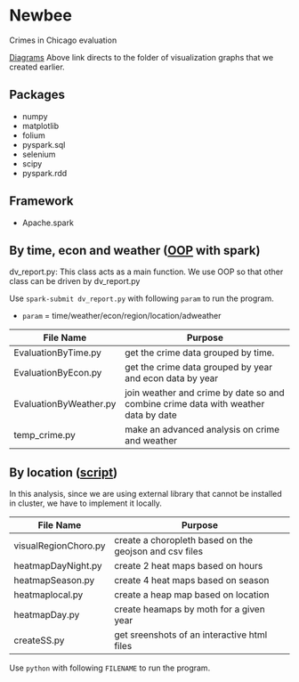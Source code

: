 # Newbee

Crimes in Chicago evaluation

[Diagrams](https://gitlab.engr.illinois.edu/cs398-sp18-final-project/newbee/tree/master/Data_report_diag)
Above link directs to the folder of visualization graphs that we created earlier.

## Packages
* numpy
* matplotlib
* folium
* pyspark.sql
* selenium
* scipy
* pyspark.rdd

## Framework
* Apache.spark

## By time, econ and weather ([OOP](https://gitlab.engr.illinois.edu/cs398-sp18-final-project/newbee/tree/master/OOP) with spark)

dv_report.py: This class acts as a main function.
We use OOP so that other class can be driven by dv_report.py

Use ``spark-submit dv_report.py`` with following `param` to run the program.

* `param` = time/weather/econ/region/location/adweather

| File Name | Purpose |
| ------------ | ------------ |
| EvaluationByTime.py | get the crime data grouped by time. |
| EvaluationByEcon.py | get the crime data grouped by year and econ data by year |
| EvaluationByWeather.py | join weather and crime by date so and combine crime data with weather data by date |
| temp_crime.py | make an advanced analysis on crime and weather |

## By location ([script](https://gitlab.engr.illinois.edu/cs398-sp18-final-project/newbee/tree/master/script))

In this analysis, since we are using external library that cannot be installed in cluster,
we have to implement it locally.

| File Name | Purpose |
| ----------| ------- |
| visualRegionChoro.py | create a choropleth based on the geojson and csv files |
| heatmapDayNight.py | create 2 heat maps based on hours |
| heatmapSeason.py | create 4 heat maps based on season |
| heatmaplocal.py | create a heap map based on location |
| heatmapDay.py | create heamaps by moth for a given year |
| createSS.py | get sreenshots of an interactive html files |

Use ``python`` with following `FILENAME` to run the program.
